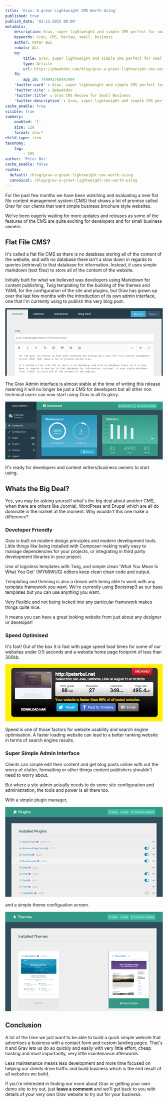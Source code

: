 ```yaml
---
title: 'Grav: A great Lightweight CMS Worth Using'
published: true
publish_date: '01-11-2015 00:00'
metadata:
    description: Grav, super lightweight and simple CMS perfect for small business websites, blogs and landing page building.
    keywords: Grav, CMS, Review, small, business
    author: Peter Bui
    robots: ALL
    og:
        title: Grav, super lightweight and simple CMS perfect for small business websites, blogs and landing page building.
        type: Article
        url: https://pbwebdev.com/blog/grav-a-great-lightweight-cms-worth-using
    fb:
        app_id: 749941768443494
    'twitter:card' : Grav, super lightweight and simple CMS perfect for small business websites, blogs and landing page building.
    'twitter:site' : @pbwebdev
    'twitter:title' : Grav CMS Review for Small Business
    'twitter:description' : Grav, super lightweight and simple CMS perfect for small business websites, blogs and landing page building.
cache_enable: true
visible: true
summary:
    enabled: '1'
    size: 128
    format: short
child_type: item
taxonomy:
    tag:
        - CMS
author: 'Peter Bui'
cache_enable: false
routes:
  default: /blog/grav-a-great-lightweight-cms-worth-using
  canonical: /blog/grav-a-great-lightweight-cms-worth-using
---
```


For the past few months we have been watching and evaluating a new flat file content management system (CMS) that shows a lot of promise called Grav for our clients that want simple business brochure style websites. 

We've been eagerly waiting for more updates and releases as some of the features of the CMS are quite exciting for developers and for small business owners.

## Flat File CMS?

It's called a flat file CMS as there is no database storing all of the content of the website, and with no database there isn't a slow down in regards to queries (retrieval) to that database for information. Instead, it uses simple markdown (text files) to store all of the content of the website.

Initially built for what we believed was developers using Markdown for content publishing, Twig templating for the building of the themes and YAML for the configuration of the site and plugins, but Grav has grown up over the last few months with the introduction of its own admin interface, one that I'm currently using to publish this very blog post.

![Content publishing with Grav](grav-content-publishing.png)


The Grav Admin interface is almost stable at the time of writing this release meaning it will no longer be just a CMS for developers but all other non technical users can now start using Grav in all its glory.

![Grav CMS Admin Panel](grav-admin.png)


It's ready for developers and content writers/business owners to start using.


## Whats the Big Deal?

Yes, you may be asking yourself what's the big deal about another CMS, when there are others like Joomla!, WordPress and Drupal which are all do dominate in the market at the moment. Why wouldn't this one make a difference?

### Developer Friendly

Grav is built on modern design principles and modern development tools. Little things like being installed with Composer making really easy to manage dependencies for your projects, or integrating in third party development libraries in your project.

Use of logicless templates with Twig, and simple clean 'What You Mean Is What You Get' (WYMIWUG) editors keep clean clean code and output.

Templating and theming is also a dream with being able to work with any template framework you want. We're currently using Bootstrap3 as our base templates but you can use anything you want.

Very flexible and not being locked into any particular framework makes things quite nice.

It means you can have a great looking website from just about any designer or developer!

### Speed Optimised

It's fast! Out of the box it is fast with page speed load times for some of our websites under 0.5 seconds and a website home page footprint of less than 300kb.

![Grav speed test load size and time](grav-speed-test.png)


Speed is one of those factors for website usability and search engine optimisation. A faster loading website can lead to a better ranking website in terms of search engine results.

### Super Simple Admin Interface

Clients can simple edit their content and get blog posts online with out the worry of clutter, formatting or other things content publishers shouldn't need to worry about.

But where a site admin actually needs to do some site configuration and administration, the tools and power is all there too.

With a simple plugin manager, 

![Grav plugin manager](grav-plugins.png)


and a simple theme configuation screen.

![Grav theme chooser](grav-themes.png)


## Conclusion

A lot of the time we just want to be able to build a quick simple website that advertises a business with a contact form and custom landing pages. That's it and Grav lets us do so quickly and easily with very little effort, cheap hosting and most importantly, very little maintenance afterwards.

Less maintenance means less development and more time focused on helping our clients drive traffic and build business which is the end result of all websites we build.

If you're interested in finding our more about Grav or getting your own demo site to try out, just **leave a comment** and we'll get back to you with details of your very own Grav website to try out for your business.